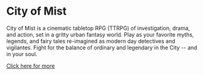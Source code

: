 # City of Mist

City of Mist is a cinematic tabletop RPG (TTRPG) of investigation, drama, and action, set in a gritty urban fantasy world. Play as your favorite myths, legends, and fairy tales re-imagined as modern day detectives and vigilantes. Fight for the balance of ordinary and legendary in the City -- and in your soul.

[Click here for more](https://cityofmist.co/)
